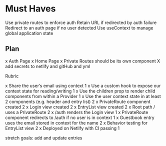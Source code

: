 # Must Haves

Use private routes to enforce auth
Retain URL if redirected by auth failure
Redirect to an auth page if no user detected
Use useContext to manage global application state

## Plan

x Auth Page
x Home Page
x Private Routes should be its own component
X add secrets to netlify and gitHub and yml

Rubric

x Share the user’s email using context 1
x Use a custom hook to expose our context state for reading/writing 1
x Use the children prop to render child components from within a Provider 1
x Use the user context state in at least 2 components (e.g. header and entry list) 2
x PrivateRoute component created 2
x Login view created 2
x EntryList view created 2
x Root path / uses a PrivateRoute 2
x /auth renders the Login view 1
x PrivateRoute component redirects to /auth if no user is in context 1
x Guestbook entry uses the email stored in context for the name 2
x Behavior testing for EntryList view 2
x Deployed on Netlify with CI passing 1

stretch goals: add and update entries
